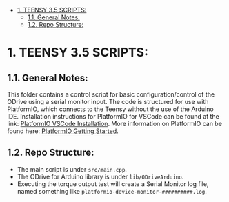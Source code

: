 - [1. TEENSY 3.5 SCRIPTS:](#1-teensy-35-scripts)
  - [1.1. General Notes:](#11-general-notes)
  - [1.2. Repo Structure:](#12-repo-structure)
# 1. TEENSY 3.5 SCRIPTS:
## 1.1. General Notes:
This folder contains a control script for basic configuration/control of the ODrive using a serial monitor input. The code is structured for use with PlatformIO, which connects to the Teensy without the use of the Arduino IDE. Installation instructions for PlatformIO for VSCode can be found at the link: [PlatformIO VSCode Installation](https://platformio.org/install/ide?install=vscode). More information on PlatformIO can be found here: [PlatformIO Getting Started](https://docs.platformio.org/en/latest/what-is-platformio.html). 
## 1.2. Repo Structure:
- The main script is under `src/main.cpp`. 
- The ODrive for Arduino library is under `lib/ODriveArduino`.
- Executing the torque output test will create a Serial Monitor log file, named something like `platformio-device-monitor-##########.log`.
